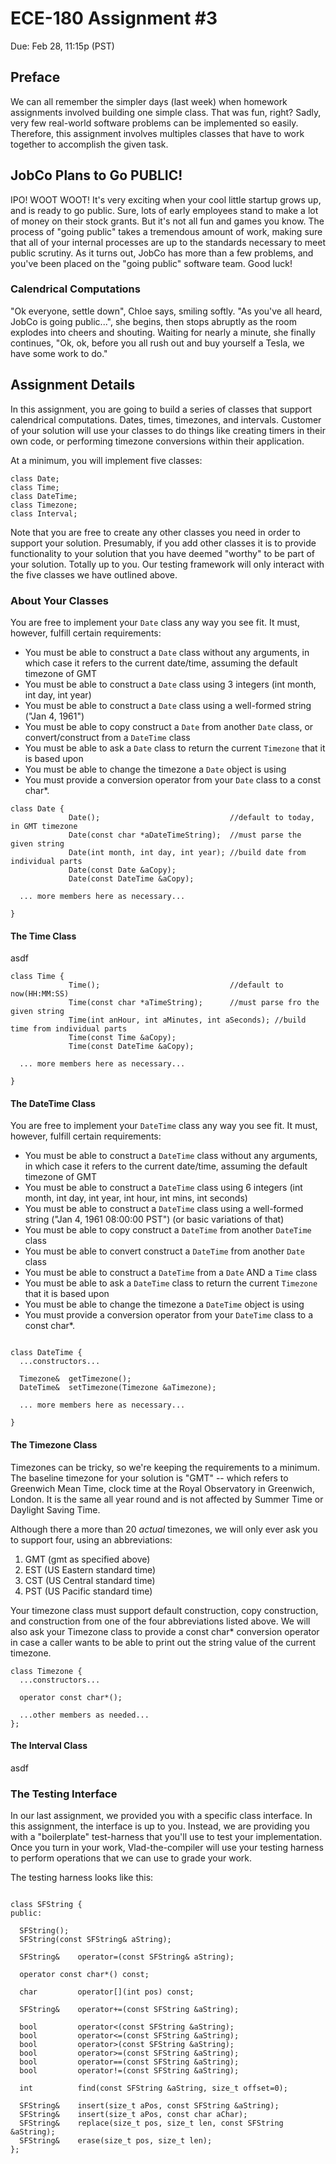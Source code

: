 # ECE-180 Assignment #3
Due: Feb 28, 11:15p (PST)

## Preface

We can all remember the simpler days (last week) when homework assignments involved building one simple class. That was fun, right?  Sadly, very few real-world software problems can be implemented so easily. Therefore, this assignment involves multiples classes that have to work together to accomplish the given task. 

## JobCo Plans to Go PUBLIC!

IPO! WOOT WOOT!  It's very exciting when your cool little startup grows up, and is ready to go public. Sure, lots of early employees stand to make a lot of money on their stock grants. But it's not all fun and games you know. The process of "going public" takes a tremendous amount of work, making sure that all of your internal processes are up to the standards necessary to meet public scrutiny. As it turns out, JobCo has more than a few problems, and you've been placed on the "going public" software team. Good luck!

### Calendrical Computations

"Ok everyone, settle down", Chloe says, smiling softly. "As you've all heard, JobCo is going public...", she begins, then stops abruptly as the room explodes into cheers and shouting. Waiting for nearly a minute, she finally continues, "Ok, ok, before you all rush out and buy yourself a Tesla, we have some work to do." 

## Assignment Details

In this assignment, you are going to build a series of classes that support calendrical computations. Dates, times, timezones, and intervals. Customer of your solution will use your classes to do things like creating timers in their own code, or performing timezone conversions within their application. 

At a minimum, you will implement five classes:

```
class Date;
class Time;
class DateTime;
class Timezone;
class Interval;
```

Note that you are free to create any other classes you need in order to support your solution. Presumably, if you add other classes it is to provide functionality to your solution that you have deemed "worthy" to be part of your solution. Totally up to you. Our testing framework will only interact with the five classes we have outlined above.

### About Your Classes

You are free to implement your `Date` class any way you see fit. It must, however, fulfill certain requirements:

- You must be able to construct a `Date` class without any arguments, in which case it refers to the current date/time, assuming the default timezone of GMT
- You must be able to construct a `Date` class using 3 integers (int month, int day, int year)
- You must be able to construct a `Date` class using a well-formed string ("Jan 4, 1961")
- You must be able to copy construct a `Date` from another `Date` class, or convert/construct from a `DateTime` class
- You must be able to ask a `Date` class to return the current `Timezone` that it is based upon
- You must be able to change the timezone a `Date` object is using 
- You must provide a conversion operator from your `Date` class to a const char*. 

```
class Date {
             Date();                             //default to today, in GMT timezone
             Date(const char *aDateTimeString);  //must parse the given string  
             Date(int month, int day, int year); //build date from individual parts
             Date(const Date &aCopy);  
             Date(const DateTime &aCopy);

  ... more members here as necessary...

}
```

#### The Time Class 
asdf

```
class Time {
             Time();                             //default to now(HH:MM:SS) 
             Time(const char *aTimeString);      //must parse fro the given string  
             Time(int anHour, int aMinutes, int aSeconds); //build time from individual parts
             Time(const Time &aCopy);  
             Time(const DateTime &aCopy);

  ... more members here as necessary...

}
```

#### The DateTime Class 
You are free to implement your `DateTime` class any way you see fit. It must, however, fulfill certain requirements:

- You must be able to construct a `DateTime` class without any arguments, in which case it refers to the current date/time, assuming the default timezone of GMT
- You must be able to construct a `DateTime` class using 6 integers (int month, int day, int year, int hour, int mins, int seconds)
- You must be able to construct a `DateTime` class using a well-formed string ("Jan 4, 1961 08:00:00 PST") (or basic variations of that)
- You must be able to copy construct a `DateTime` from another `DateTime` class
- You must be able to convert construct a `DateTime` from another `Date` class
- You must be able to construct a `DateTime` from a `Date` AND a `Time` class
- You must be able to ask a `DateTime` class to return the current `Timezone` that it is based upon
- You must be able to change the timezone a `DateTime` object is using 
- You must provide a conversion operator from your `DateTime` class to a const char*. 
```

class DateTime {
  ...constructors...
  
  Timezone&  getTimezone();
  DateTime&  setTimezone(Timezone &aTimezone);

  ... more members here as necessary...

}
```

#### The Timezone Class 

Timezones can be tricky, so we're keeping the requirements to a minimum. The baseline timezone for your solution is "GMT" -- which refers to Greenwich Mean Time, clock time at the Royal Observatory in Greenwich, London. It is the same all year round and is not affected by Summer Time or Daylight Saving Time.

Although there a more than 20 _actual_ timezones, we will only ever ask you to support four, using an abbreviations:

1. GMT (gmt as specified above)
2. EST (US Eastern standard time)
3. CST (US Central standard time)
4. PST (US Pacific standard time)

Your timezone class must support default construction, copy construction, and construction from one of the four abbreviations listed above. We will also ask your Timezone class to provide a const char* conversion operator in case a caller wants to be able to print out the string value of the current timezone.

```
class Timezone {
  ...constructors...
  
  operator const char*();
  
  ...other members as needed...
};
```

#### The Interval Class 
asdf

### The Testing Interface

In our last assignment, we provided you with a specific class interface. In this assignment, the interface is up to you. Instead, we are providing you with a "boilerplate" test-harness that you'll use to test your implementation. Once you turn in your work, Vlad-the-compiler will use your testing harness to perform operations that we can use to grade your work.  

The testing harness looks like this:

```

class SFString {
public:
  
  SFString();
  SFString(const SFString& aString);
  
  SFString&    operator=(const SFString& aString);
  
  operator const char*() const;
  
  char         operator[](int pos) const;

  SFString&    operator+=(const SFString &aString);
  
  bool         operator<(const SFString &aString);
  bool         operator<=(const SFString &aString);
  bool         operator>(const SFString &aString);
  bool         operator>=(const SFString &aString);
  bool         operator==(const SFString &aString);
  bool         operator!=(const SFString &aString);
  
  int          find(const SFString &aString, size_t offset=0);
  
  SFString&    insert(size_t aPos, const SFString &aString);
  SFString&    insert(size_t aPos, const char aChar);    
  SFString&    replace(size_t pos, size_t len, const SFString &aString);   
  SFString&    erase(size_t pos, size_t len);  
};

```
